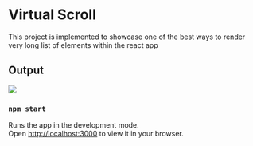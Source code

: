 # Virtual Scroll

This project is implemented to showcase one of the best ways to render very long list of elements within the react app

## Output

<img style="max-width: 600px; max-height: 500px" src="./public/Outcome.gif">

### `npm start`

Runs the app in the development mode.\
Open [http://localhost:3000](http://localhost:3000) to view it in your browser.

